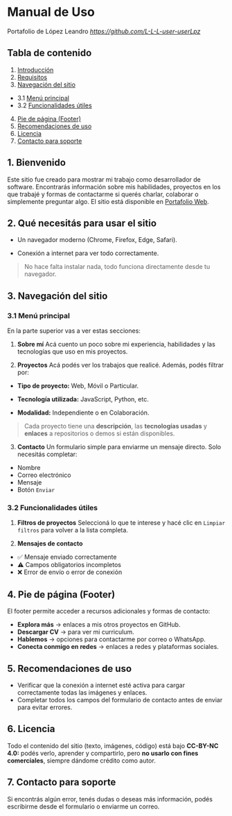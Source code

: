 # Manual de Uso

Portafolio de López Leandro *https://github.com/L-L-L-user-userLpz*

## Tabla de contenido

1. [Introducción](#bienvenido)
2. [Requisitos](#qué_necesitás_para_usar_el_sitio)
3. [Navegación del sitio](#navegación-del-sitio)
  - 3.1 [Menú principal](#menú-principal)
  - 3.2 [Funcionalidades útiles](#funcionalidades-útiles)
4. [Pie de página (Footer)](#Pie_de_página_(Footer))
5. [Recomendaciones de uso](#Recomendaciones_de_uso)
6. [Licencia](#Licencia)
7. [Contacto para soporte](#Contacto_para_soporte)

## 1. Bienvenido

Este sitio fue creado para mostrar mi trabajo como desarrollador de software. Encontrarás información sobre mis habilidades, proyectos en los que trabajé y formas de contactarme si querés charlar, colaborar o simplemente preguntar algo. El sitio está disponible en [Portafolio Web](https://l-l-l-user-userlpz.github.io/portafolio/).

## 2. Qué necesitás para usar el sitio

- Un navegador moderno (Chrome, Firefox, Edge, Safari).

- Conexión a internet para ver todo correctamente.

> No hace falta instalar nada, todo funciona directamente desde tu navegador.

## 3. Navegación del sitio

### 3.1 Menú principal

En la parte superior vas a ver estas secciones:

1) **Sobre mí** Acá cuento un poco sobre mi experiencia, habilidades y las tecnologías que uso en mis proyectos.

2) **Proyectos** Acá podés ver los trabajos que realicé. Además, podés filtrar por:

- **Tipo de proyecto:** Web, Móvil o Particular.

- **Tecnología utilizada:** JavaScript, Python, etc.

- **Modalidad:** Independiente o en Colaboración.

> Cada proyecto tiene una **descripción**, las **tecnologías usadas** y **enlaces** a repositorios o demos si están disponibles.

3) **Contacto** Un formulario simple para enviarme un mensaje directo. Solo necesitás completar:

- Nombre
- Correo electrónico
- Mensaje
- Botón `Enviar`

### 3.2 Funcionalidades útiles

1) **Filtros de proyectos** Seleccioná lo que te interese y hacé clic en `Limpiar filtros` para volver a la lista completa.

2) **Mensajes de contacto**

- ✅ Mensaje enviado correctamente
- ⚠️ Campos obligatorios incompletos
- ❌ Error de envío o error de conexión

## 4. Pie de página (Footer)

El footer permite acceder a recursos adicionales y formas de contacto:

- **Explora más** → enlaces a mis otros proyectos en GitHub.
- **Descargar CV** → para ver mi curriculum.
- **Hablemos** → opciones para contactarme por correo o WhatsApp.
- **Conecta conmigo en redes** → enlaces a redes y plataformas sociales.

## 5. Recomendaciones de uso

- Verificar que la conexión a internet esté activa para cargar correctamente todas las imágenes y enlaces.
- Completar todos los campos del formulario de contacto antes de enviar para evitar errores.

## 6. Licencia

Todo el contenido del sitio (texto, imágenes, código) está bajo **CC-BY-NC 4.0:** podés verlo, aprender y compartirlo, pero **no usarlo con fines comerciales**, siempre dándome crédito como autor.

## 7. Contacto para soporte

Si encontrás algún error, tenés dudas o deseas más información, podés escribirme desde el formulario o enviarme un correo.
